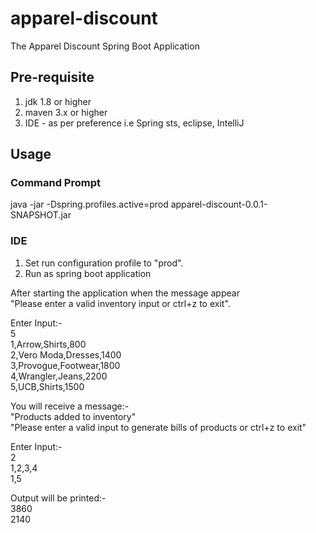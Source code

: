 # apparel-discount
The Apparel Discount Spring Boot Application

## Pre-requisite
1. jdk 1.8 or higher
2. maven 3.x or higher
3. IDE - as per preference i.e Spring sts, eclipse, IntelliJ

## Usage

### Command Prompt

java -jar -Dspring.profiles.active=prod apparel-discount-0.0.1-SNAPSHOT.jar

### IDE

1. Set run configuration profile to "prod".
2. Run as spring boot application
  
After starting the application when the message appear  
"Please enter a valid inventory input or ctrl+z to exit".  

Enter Input:-  
5  
1,Arrow,Shirts,800  
2,Vero Moda,Dresses,1400  
3,Provogue,Footwear,1800  
4,Wrangler,Jeans,2200  
5,UCB,Shirts,1500  

You will receive a message:-  
"Products added to inventory"  
"Please enter a valid input to generate bills of products or ctrl+z to exit"   

Enter Input:-  
2  
1,2,3,4  
1,5  

Output will be printed:-  
3860  
2140  
